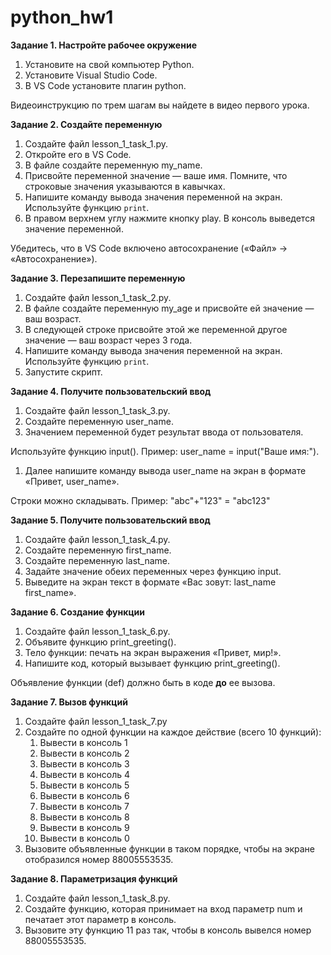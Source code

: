 # python_hw1
**Задание 1. Настройте рабочее окружение**

1. Установите на свой компьютер Python.
2. Установите Visual Studio Code.
3. В VS Code установите плагин python.

Видеоинструкцию по трем шагам вы найдете в видео первого урока.

**Задание 2. Создайте переменную**

1. Создайте файл lesson_1_task_1.py.
2. Откройте его в VS Code.
3. В файле создайте переменную my_name.
4. Присвойте переменной значение — ваше имя. Помните, что строковые значения указываются в кавычках.
5. Напишите команду вывода значения переменной на экран. Используйте функцию `print`.
6. В правом верхнем углу нажмите кнопку play. В консоль выведется значение переменной.

Убедитесь, что в VS Code включено автосохранение («Файл» -> «Автосохранение»).

**Задание 3. Перезапишите переменную**

1. Создайте файл lesson_1_task_2.py.
2. В файле создайте переменную my_age и присвойте ей значение — ваш возраст.
3. В следующей строке присвойте этой же переменной другое значение — ваш возраст через 3 года.
4. Напишите команду вывода значения переменной на экран. Используйте функцию `print`.
5. Запустите скрипт.

**Задание 4. Получите пользовательский ввод**

1. Создайте файл lesson_1_task_3.py.
2. Создайте переменную user_name.
3. Значением переменной будет результат ввода от пользователя. 

Используйте функцию input().
Пример: user_name = input("Ваше имя:"). 

1. Далее напишите команду вывода user_name на экран в формате «Привет, user_name».

Строки можно складывать.
Пример: "abc"+"123" = "abc123"

**Задание 5. Получите пользовательский ввод**

1. Создайте файл lesson_1_task_4.py.
2. Создайте переменную first_name.
3. Создайте переменную last_name.
4. Задайте значение обеих переменных через функцию input.
5. Выведите на экран текст в формате «Вас зовут: last_name first_name».

**Задание 6. Создание функции**

1. Создайте файл lesson_1_task_6.py.
2. Объявите функцию print_greeting().
3. Тело функции: печать на экран выражения «Привет, мир!».
4. Напишите код, который вызывает функцию print_greeting().

Объявление функции (def) должно быть в коде **до** ее вызова.

**Задание 7. Вызов функций**

1. Создайте файл lesson_1_task_7.py
2. Создайте по одной функции на каждое действие (всего 10 функций):
    1. Вывести в консоль 1
    2. Вывести в консоль 2
    3. Вывести в консоль 3
    4. Вывести в консоль 4
    5. Вывести в консоль 5
    6. Вывести в консоль 6
    7. Вывести в консоль 7
    8. Вывести в консоль 8
    9. Вывести в консоль 9
    10. Вывести в консоль 0
3. Вызовите объявленные функции в таком порядке, чтобы на экране отобразился номер 88005553535.

**Задание 8. Параметризация функций**

1. Создайте файл lesson_1_task_8.py.
2. Создайте функцию, которая принимает на вход параметр num и печатает этот параметр в консоль.
3. Вызовите эту функцию 11 раз так, чтобы в консоль вывелся номер 88005553535.
